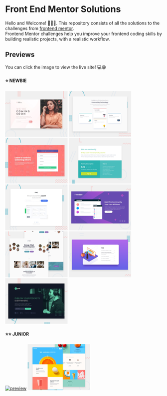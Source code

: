 # Front End Mentor Solutions

Hello and Welcome! 👋👋👋. This repository consists of all the solutions to the challenges from [frontend mentor](frontendmentor.io). <br> 
Frontend Mentor challenges help you improve your frontend coding skills by building realistic projects, with a realistic workflow. 

## Previews

You can click the image to view the live site! 💻😁 

#### ⭐️ NEWBIE

[<img src="./coming-soon-page/design/desktop-preview.jpg" alt="preview" width="200"/>](https://vigorous-sammet-32ae20.netlify.app)
[<img src="./four-card-feature/design/desktop-preview.jpg" alt="preview" width="200"/>](https://keen-hopper-546d33.netlify.app/)
[<img src="./signup-form/design/desktop-preview.jpg" alt="preview" width="200"/>](https://nifty-swirles-883837.netlify.app/)
[<img src="./grid-price-component/design/desktop-preview.jpg" alt="preview" width="200"/>](https://sleepy-kirch-e67a81.netlify.app/)
[<img src="./ping-coming-soon-page/design/desktop-preview.jpg" alt="preview" width="200"/>](https://modest-mclean-0ba8cf.netlify.app/)
[<img src="./huddle-landing-page/design/desktop-preview.jpg" alt="preview" width="200"/>](https://sad-carson-cad135.netlify.app/)
[<img src="./meet-landing-page/assets/preview.jpg" alt="preview" width="200"/>](https://pensive-volhard-d9ff60.netlify.app/)
[<img src="./faq-accordion/design/desktop-preview.jpg" alt="preview" width="200"/>](https://zen-kowalevski-eefc95.netlify.app/)
[<img src="./pod-landing-page/assets/preview.jpg" alt="preview" width="200"/>](https://gallant-ritchie-25fab9.netlify.app/)

#### ⭐️⭐️ JUNIOR

[<img src=".Junior/testimonial-grid-section/design/desktop-preview.jpg" alt="preview" width="200"/>](https://suspicious-raman-94e803.netlify.app/)
[<img src="./Junior/sunnyside-landing-page/design/desktop-preview.jpg" alt="preview" width="200"/>](https://nervous-nightingale-455d64.netlify.app/)




